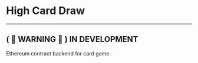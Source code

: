 # High Card Draw

---

## ( :construction: WARNING :construction: ) IN DEVELOPMENT

Ethereum contract backend for card game.
